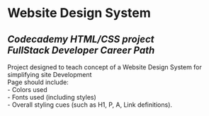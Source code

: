 # Website Design System  
_Codecademy HTML/CSS project_  
_FullStack Developer Career Path_  
----------------------------------
Project designed to teach concept of a Website Design System for simplifying site Development  
Page should include:  
    - Colors used  
    - Fonts used (including styles)  
    - Overall styling cues (such as H1, P, A, Link definitions).